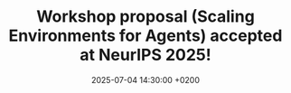 ---
title: >-
    Workshop proposal (Scaling Environments for Agents) accepted at NeurIPS 2025!
date: 2025-07-04 14:30:00 +0200
---